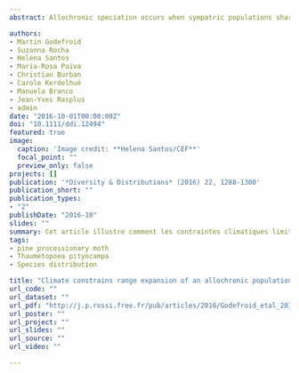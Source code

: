 ```yaml
---
abstract: Allochronic speciation occurs when sympatric populations sharing similar feeding regimes diverge because they mate at different times. Such speciation mode is fascinating because it permits the study of subsequent adaptations and/or geographic range shifts undergone by the populations that face new ecological constraints. Moreover, exploring whether intraspecific differentiation is accompanied by niche divergence is crucial for planning efficient biodiversity management and invasive species control. Here, we address the topic of potential climatic niche divergence between two sympatric populations of the pine processionary moth *Thaumetopoea pityocampa* (PPM) that diverged under allochrony. The larval development of a PPM population recently discovered in coastal regions of Portugal, referred to as the summer population (SP), occurs in the spring–summer instead of the autumn–winter as for all other populations of this species. We carried out intensive field sampling in the area where both populations are sympatric and calibrated spread (MigClim approach) and species distribution models (ensemble forecasting approach) to depict the response of SP to environment and predict its potential range under current and future climatic conditions. Since its discovery in 1997, the distribution of SP has been expanding along the Western coasts of Portugal. Still, its establishment in inland regions failed, even though suitable hosts occur. Our models identify maximal temperatures as the main constraint explaining SP absence from inland regions. The coastal area where winter populations and SP co-occur displays unique climatic conditions (moderate maximal and minimal temperatures), which enable the coexistence of these populations with totally different phenologies. The models predict a future decrease of SP range due to climate warming. We show here that a climatic niche shift occurred following allochronic divergence. This study highlights how climate differentially affects allochronic populations and how considering intraspecific diversity is crucial when predicting species responses to climate change.

authors:
- Martin Godefroid 
- Suzanna Rocha
- Helena Santos
- Maria-Rosa Paiva
- Christian Burban
- Carole Kerdelhué
- Manuela Branco
- Jean-Yves Rasplus
- admin
date: "2016-10-01T00:00:00Z"
doi: "10.1111/ddi.12494"
featured: true
image: 
  caption: 'Image credit: **Helena Santos/CEF**' 
  focal_point: ""
  preview_only: false
projects: []
publication: '*Diversity & Distributions* (2016) 22, 1288-1300'
publication_short: ""
publication_types:
- "2"
publishDate: "2016-10"
slides: ""
summary: Cet article illustre comment les contraintes climatiques limitent fortement l’expansion géographique d’une population de processionnaire du pin à phénologie décalée découverte en 1997 à Leiria  au Portugal.
tags:
- pine processionary moth
- Thaumetopoea pityocampa
- Species distribution

title: "Climate constrains range expansion of an allochronic population of the pine processionary moth"
url_code: ""
url_dataset: ""
url_pdf: "http://j.p.rossi.free.fr/pub/articles/2016/Godefroid_etal_2016_Diversity_and_distributions/Godefroid_etal_2016_Diversity_and_Distributions.pdf"
url_poster: ""
url_project: ""
url_slides: ""
url_source: ""
url_video: ""

---
```

